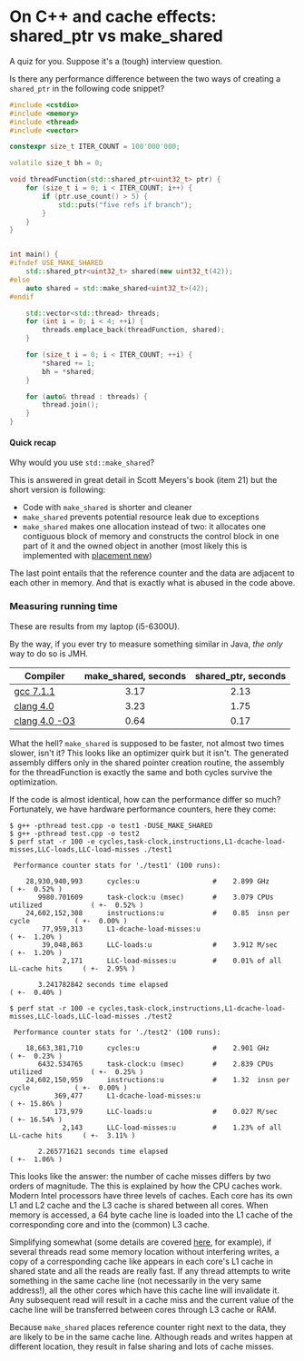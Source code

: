# On C++ and cache effects: shared_ptr vs make_shared

A quiz for you. Suppose it's a (tough) interview question.

Is there any performance difference between the two ways of creating a `shared_ptr` in the following code snippet?

```cpp
#include <cstdio>
#include <memory>
#include <thread>
#include <vector>

constexpr size_t ITER_COUNT = 100'000'000;

volatile size_t bh = 0;

void threadFunction(std::shared_ptr<uint32_t> ptr) {
    for (size_t i = 0; i < ITER_COUNT; i++) {
        if (ptr.use_count() > 5) {
            std::puts("five refs if branch");
        }
    }
}


int main() {
#ifndef USE_MAKE_SHARED
    std::shared_ptr<uint32_t> shared(new uint32_t(42));
#else
    auto shared = std::make_shared<uint32_t>(42);
#endif

    std::vector<std::thread> threads;
    for (int i = 0; i < 4; ++i) {
        threads.emplace_back(threadFunction, shared);
    }

    for (size_t i = 0; i < ITER_COUNT; ++i) {
        *shared += 1;
        bh = *shared;
    }

    for (auto& thread : threads) {
        thread.join();
    }
}
```

#### Quick recap

Why would you use `std::make_shared`?

This is answered in great detail in Scott Meyers's book (item 21) but the short version is following:
 * Code with `make_shared` is shorter and cleaner
 * `make_shared` prevents potential resource leak due to exceptions
 * `make_shared` makes one allocation instead of two: it allocates one contiguous block of memory and
    constructs the control block in one part of it and the owned object in another
     (most likely this is implemented with [placement new](http://en.cppreference.com/w/cpp/language/new))

The last point entails that the reference counter and the data are adjacent to each other in memory.
And that is exactly what is abused in the code above.

### Measuring running time

These are results from my laptop (i5-6300U).

By the way, if you ever try to measure something similar in Java, *the only* way to do so is JMH.

| Compiler                                      | make_shared, seconds | shared_ptr, seconds |
| --------------------------------------------- |:--------------------:|:-------------------:|
| [gcc 7.1.1](https://godbolt.org/g/CQQbAI)     |         3.17         |        2.13         |
| [clang 4.0](https://godbolt.org/g/l6ctta)     |         3.23         |        1.75         |
| [clang 4.0 -O3](https://godbolt.org/g/ZQHcFn) |         0.64         |        0.17         |

What the hell? `make_shared` is supposed to be faster, not almost two times slower, isn't it?
This looks like an optimizer quirk but it isn't. The generated assembly differs only
in the shared pointer creation routine, the assembly for the threadFunction is
exactly the same and both cycles survive the optimization.

If the code is almost identical, how can the performance differ so much?
Fortunately, we have hardware performance counters, here they come:

```
$ g++ -pthread test.cpp -o test1 -DUSE_MAKE_SHARED
$ g++ -pthread test.cpp -o test2
$ perf stat -r 100 -e cycles,task-clock,instructions,L1-dcache-load-misses,LLC-loads,LLC-load-misses ./test1

 Performance counter stats for './test1' (100 runs):

    28,930,940,993      cycles:u                  #    2.899 GHz                      ( +-  0.52% )
       9980.701609      task-clock:u (msec)       #    3.079 CPUs utilized            ( +-  0.52% )
    24,602,152,308      instructions:u            #    0.85  insn per cycle           ( +-  0.00% )
        77,959,313      L1-dcache-load-misses:u                                       ( +-  1.20% )
        39,048,863      LLC-loads:u               #    3.912 M/sec                    ( +-  1.20% )
             2,171      LLC-load-misses:u         #    0.01% of all LL-cache hits     ( +-  2.95% )

       3.241782842 seconds time elapsed                                          ( +-  0.40% )

$ perf stat -r 100 -e cycles,task-clock,instructions,L1-dcache-load-misses,LLC-loads,LLC-load-misses ./test2

 Performance counter stats for './test2' (100 runs):

    18,663,381,710      cycles:u                  #    2.901 GHz                      ( +-  0.23% )
       6432.534765      task-clock:u (msec)       #    2.839 CPUs utilized            ( +-  0.25% )
    24,602,150,959      instructions:u            #    1.32  insn per cycle           ( +-  0.00% )
           369,477      L1-dcache-load-misses:u                                       ( +- 15.86% )
           173,979      LLC-loads:u               #    0.027 M/sec                    ( +- 16.54% )
             2,143      LLC-load-misses:u         #    1.23% of all LL-cache hits     ( +-  3.11% )

       2.265771621 seconds time elapsed                                          ( +-  1.06% )

````

This looks like the answer: the number of cache misses differs by two orders of magnitude.
The this is explained by how the CPU caches work.
Modern Intel processors have three levels of caches. Each core has its own L1 and L2 cache and the L3 cache is shared between all cores.
When memory is accessed, a 64 byte cache line is loaded into the L1 cache of the corresponding core and into the (common) L3 cache.

Simplifying somewhat (some details are covered [here](http://sabercomlogica.com/en/), for example), if several threads read some memory location
without interfering writes, a copy of a corresponding cache like appears in each core's L1 cache in shared state and all the reads are really fast.
If any thread attempts to write something in the same cache line (not necessarily in the very same address!), all the other cores which have this cache line will invalidate it. Any subsequent read will result in a cache miss and the current value of the cache line will be transferred between cores through L3 cache or RAM.

Because `make_shared` places reference counter right next to the data, they are likely to be in the same cache line.
Although reads and writes happen at different location, they result in false sharing and lots of cache misses.

